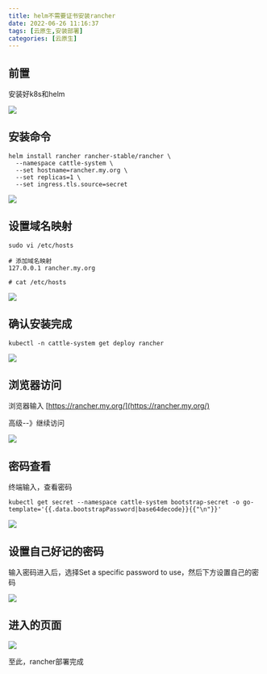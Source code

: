 ```yaml
---
title: helm不需要证书安装rancher
date: 2022-06-26 11:16:37
tags: [云原生,安装部署]
categories: [云原生]
---
```


## 前置

安装好k8s和helm

![](https://huangge1199-1303833695.cos.ap-beijing.myqcloud.com/images/inRancherByHelmNoCert/2022-06-26-16-48-16-image.png)

## 安装命令

```shell
helm install rancher rancher-stable/rancher \
  --namespace cattle-system \
  --set hostname=rancher.my.org \
  --set replicas=1 \
  --set ingress.tls.source=secret
```

![](https://huangge1199-1303833695.cos.ap-beijing.myqcloud.com/images/inRancherByHelmNoCert/2022-06-26-16-49-50-image.png)

## 设置域名映射

```shell
sudo vi /etc/hosts

# 添加域名映射 
127.0.0.1 rancher.my.org

# cat /etc/hosts
```

![](https://huangge1199-1303833695.cos.ap-beijing.myqcloud.com/images/inRancherByHelmNoCert/2022-06-26-16-51-20-image.png)

## 确认安装完成

```shell
kubectl -n cattle-system get deploy rancher
```

![](https://huangge1199-1303833695.cos.ap-beijing.myqcloud.com/images/inRancherByHelmNoCert/2022-06-26-16-56-27-image.png)

## 浏览器访问

浏览器输入 [https://rancher.my.org/](https://rancher.my.org/)

高级--》继续访问

![](https://huangge1199-1303833695.cos.ap-beijing.myqcloud.com/images/inRancherByHelmNoCert/2022-06-26-16-59-29-image.png)

## 密码查看

终端输入，查看密码

```shell
kubectl get secret --namespace cattle-system bootstrap-secret -o go-template='{{.data.bootstrapPassword|base64decode}}{{"\n"}}'
```

![](https://huangge1199-1303833695.cos.ap-beijing.myqcloud.com/images/inRancherByHelmNoCert/2022-06-26-17-01-02-image.png)

## 设置自己好记的密码

输入密码进入后，选择Set a specific password to use，然后下方设置自己的密码

![](https://huangge1199-1303833695.cos.ap-beijing.myqcloud.com/images/inRancherByHelmNoCert/2022-06-26-17-02-18-image.png)

## 进入的页面

![](https://huangge1199-1303833695.cos.ap-beijing.myqcloud.com/images/inRancherByHelmNoCert/2022-06-26-17-04-28-image.png)

至此，rancher部署完成
